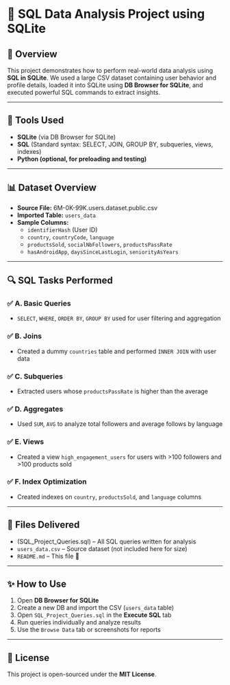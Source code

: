 
# 🧠 SQL Data Analysis Project using SQLite

## 📘 Overview

This project demonstrates how to perform real-world data analysis using **SQL in SQLite**. 
We used a large CSV dataset containing user behavior and profile details, loaded it into SQLite using **DB Browser for SQLite**, and executed powerful SQL commands to extract insights.

---

## 🧰 Tools Used

- **SQLite** (via DB Browser for SQLite)
- **SQL** (Standard syntax: SELECT, JOIN, GROUP BY, subqueries, views, indexes)
- **Python (optional, for preloading and testing)**

---

## 📊 Dataset Overview

- **Source File:** 6M-0K-99K.users.dataset.public.csv
- **Imported Table:** `users_data`
- **Sample Columns:**
  - `identifierHash` (User ID)
  - `country`, `countryCode`, `language`
  - `productsSold`, `socialNbFollowers`, `productsPassRate`
  - `hasAndroidApp`, `daysSinceLastLogin`, `seniorityAsYears`

---

## 🔍 SQL Tasks Performed

### ✅ A. Basic Queries
- `SELECT`, `WHERE`, `ORDER BY`, `GROUP BY` used for user filtering and aggregation

### ✅ B. Joins
- Created a dummy `countries` table and performed `INNER JOIN` with user data

### ✅ C. Subqueries
- Extracted users whose `productsPassRate` is higher than the average

### ✅ D. Aggregates
- Used `SUM`, `AVG` to analyze total followers and average follows by language

### ✅ E. Views
- Created a view `high_engagement_users` for users with >100 followers and >100 products sold

### ✅ F. Index Optimization
- Created indexes on `country`, `productsSold`, and `language` columns

---

## 📂 Files Delivered

- (SQL_Project_Queries.sql) – All SQL queries written for analysis
- `users_data.csv` – Source dataset (not included here for size)
- `README.md` – This file 📝

---

## ✨ How to Use

1. Open **DB Browser for SQLite**
2. Create a new DB and import the CSV (`users_data` table)
3. Open `SQL_Project_Queries.sql` in the **Execute SQL** tab
4. Run queries individually and analyze results
5. Use the `Browse Data` tab or screenshots for reports

---

## 📜 License

This project is open-sourced under the **MIT License**.
